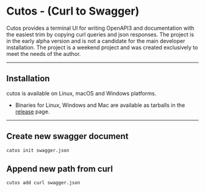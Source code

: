 # Cutos - (Curl to Swagger) 

Cutos provides a terminal UI for writing OpenAPI3 and documentation with the easiest trim by copying сurl queries and json responses.
The project is in the early alpha version and is not a candidate for the main developer installation.
The project is a weekend project and was created exclusively to meet the needs of the author.

---

## Installation

cutos is available on Linux, macOS and Windows platforms.

* Binaries for Linux, Windows and Mac are available as tarballs in the [release](https://github.com/cjp2600/cutos/releases) page.

---

## Create new swagger document
```shell
catos init swagger.json
```

## Append new path from curl
```shell
cutos add curl swagger.json
```
